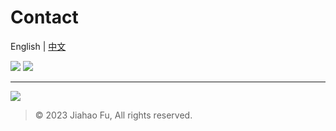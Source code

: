 # Contact
English | [中文](https://github.com/beixinti/beixinti/blob/main/docs/contact_zh_CN.md)

[![](https://img.shields.io/badge/-Telegram-03A9F4.svg?style=for-the-badge&logo=telegram&logoColor=white)](https://t.me/beixinti)
[![](https://img.shields.io/badge/-Email-F44336.svg?style=for-the-badge&logo=gmail&logoColor=white)](mailto:beixinti@foxmail.com)

---

[![](https://img.shields.io/badge/-WECHAT-4CAF50.svg?style=for-the-badge&logo=wechat&logoColor=white)](https://user-images.githubusercontent.com/95170151/193442385-9aff9459-6589-4786-8b9e-2e7d91389e2d.jpg)

> © 2023 Jiahao Fu, All rights reserved.
